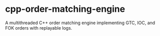 # cpp-order-matching-engine
A multithreaded C++ order matching engine implementing GTC, IOC, and FOK orders with replayable logs.
